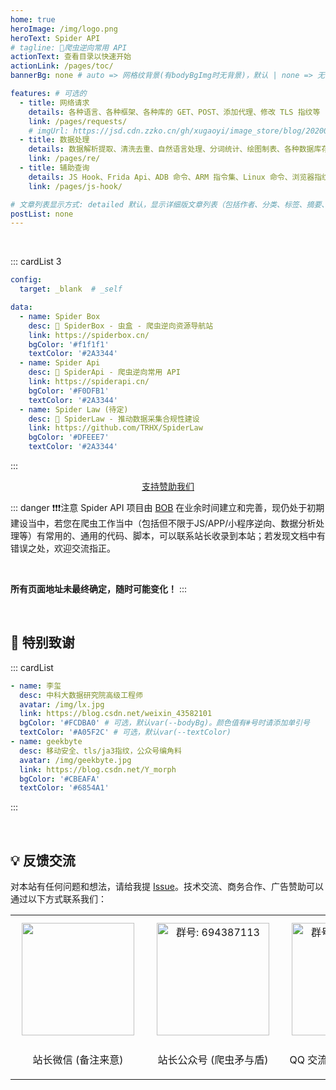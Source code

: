 ```yaml
---
home: true
heroImage: /img/logo.png
heroText: Spider API
# tagline: 🚀爬虫逆向常用 API
actionText: 查看目录以快速开始
actionLink: /pages/toc/
bannerBg: none # auto => 网格纹背景(有bodyBgImg时无背景)，默认 | none => 无 | '大图地址' | background: 自定义背景样式       提示：如发现文本颜色不适应你的背景时可以到palette.styl修改$bannerTextColor变量

features: # 可选的
  - title: 网络请求
    details: 各种语言、各种框架、各种库的 GET、POST、添加代理、修改 TLS 指纹等
    link: /pages/requests/
    # imgUrl: https://jsd.cdn.zzko.cn/gh/xugaoyi/image_store/blog/20200122153807.jpg
  - title: 数据处理
    details: 数据解析提取、清洗去重、自然语言处理、分词统计、绘图制表、各种数据库存储等
    link: /pages/re/
  - title: 辅助查询
    details: JS Hook、Frida Api、ADB 命令、ARM 指令集、Linux 命令、浏览器指纹等
    link: /pages/js-hook/

# 文章列表显示方式: detailed 默认，显示详细版文章列表（包括作者、分类、标签、摘要、分页等）| simple => 显示简约版文章列表（仅标题和日期）| none 不显示文章列表
postList: none
---
```


<!-- <br/>
<p align="center">
  <a href="https://www.npmjs.com/package/vuepress-theme-vdoing" target="_blank"><img src="https://img.shields.io/npm/v/vuepress-theme-vdoing" alt="npm" class="no-zoom"></a>
  <a href="https://www.npmjs.com/package/vuepress-theme-vdoing" target="_blank"><img src="https://img.shields.io/npm/dt/vuepress-theme-vdoing" alt="npm" class="no-zoom"></a>
  <a href="https://github.com/xugaoyi/vuepress-theme-vdoing" target="_blank"><img src='https://img.shields.io/github/stars/xugaoyi/vuepress-theme-vdoing' alt='GitHub stars' class="no-zoom"></a>
  <a href="https://github.com/xugaoyi/vuepress-theme-vdoing" target="_blank"><img src='https://img.shields.io/github/forks/xugaoyi/vuepress-theme-vdoing' alt='GitHub forks' class="no-zoom"></a>
</p>

<br/>
<p align="center" style="color: #999;">
  赞助商 (进入注册为主题作者充电)
</p>
<p align="center">
  <a href="http://apifox.cn/a103xugaoyi" target="_blank"><img src="https://cdn.staticaly.com/gh/xugaoyi/blog-gitalk-comment@master/img/441669861566_.2bedplbm21hc.jpg" alt="npm" class="no-zoom" style="width: 300px;border-radius: 2px;"></a>
</p> -->

<br/>

::: cardList 3
```yaml
config:
  target: _blank  # _self

data:
  - name: Spider Box
    desc: 🚀 SpiderBox - 虫盒 - 爬虫逆向资源导航站
    link: https://spiderbox.cn/
    bgColor: '#f1f1f1'
    textColor: '#2A3344'
  - name: Spider Api
    desc: 🚀 SpiderApi - 爬虫逆向常用 API
    link: https://spiderapi.cn/
    bgColor: '#F0DFB1'
    textColor: '#2A3344'
  - name: Spider Law (待定)
    desc: 🚀 SpiderLaw - 推动数据采集合规性建设
    link: https://github.com/TRHX/SpiderLaw
    bgColor: '#DFEEE7'
    textColor: '#2A3344'
```
:::

<p align="center">
  <a class="become-sponsor" href="/pages/sponsor/">支持赞助我们</a>
</p>

::: danger ❗❗❗注意
Spider API 项目由 <a href="https://www.itbob.cn" target="_blank">BOB</a> 在业余时间建立和完善，现仍处于初期建设当中，若您在爬虫工作当中（包括但不限于JS/APP/小程序逆向、数据分析处理等）有常用的、通用的代码、脚本，可以联系站长收录到本站；若发现文档中有错误之处，欢迎交流指正。

<br>

**所有页面地址未最终确定，随时可能变化！**
:::

<br/>

## 🎉 特别致谢

::: cardList
```yaml
- name: 李玺
  desc: 中科大数据研究院高级工程师
  avatar: /img/lx.jpg
  link: https://blog.csdn.net/weixin_43582101
  bgColor: '#FCDBA0' # 可选，默认var(--bodyBg)。颜色值有#号时请添加单引号
  textColor: '#A05F2C' # 可选，默认var(--textColor)
- name: geekbyte
  desc: 移动安全、tls/ja3指纹，公众号编角料
  avatar: /img/geekbyte.jpg
  link: https://blog.csdn.net/Y_morph
  bgColor: '#CBEAFA'
  textColor: '#6854A1'
```
:::

<br/>

<!-- ## ⚡️未来...

::: tip
期待 [VuePress v2.0](https://github.com/vuepress/vuepress-next) 以及 [VitePress](https://github.com/vuejs/vitepress) 的正式发布...

届时，VuePress 1.x 编译慢的缺点将得到极大的改善。我将会视情况把主题升级至 VuePress v2.0 或 VitePress。还希望大家多多 [:sparkling_heart:支持](/pages/1b12ed/) 哟，持续关注吧~
::: -->

<!-- <br/> -->

<!-- ## 💎 公众号
`有趣研究社`是本人对各种有趣的、好玩的、沙雕的创意和想法以在线小网站或者文章的形式表达出来，比如：
- [小霸王游戏机](https://game.xugaoyi.com)
- [爱国头像生成器](https://avatar.xugaoyi.com/)
- [到账语音生成器](https://zfb.xugaoyi.com/)

还有更多好玩的等你去探索吧~

::: center
<img src="https://fastly.jsdelivr.net/gh/xugaoyi/image_store@master/blog/qrcode.zdqv9mlfc0g.jpg"  style="width:190px;" />
:::

<br/> -->

## 💡 反馈交流

对本站有任何问题和想法，请给我提 [Issue](https://github.com/TRHX/SpiderApi/issues)。技术交流、商务合作、广告赞助可以通过以下方式联系我们：

<table>
  <tbody>
    <tr>
      <td align="center" valign="middle">
        <a href="/img/qrcode/wechat.webp" target="_blank">
          <img src="/img/qrcode/wechat.webp" class="no-zoom" style="width:180px;margin: 10px;">
        </a>
        <p>站长微信 (备注来意)</p>
      </td>
      <td align="center" valign="middle">
        <a href="/img/qrcode/gzh.webp" target="_blank">
          <img :src="$withBase('/img/qrcode/gzh.webp')" alt="群号: 694387113" class="no-zoom" style="width:180px;margin: 10px;">
        </a>
        <p>站长公众号 (爬虫矛与盾)</p>
      </td>
      <td align="center" valign="middle">
        <a href="/img/qrcode/qq.webp" target="_blank">
          <img :src="$withBase('/img/qrcode/qq.webp')" alt="群号: 694387113" class="no-zoom" style="width:180px;margin: 10px;">
        </a>
        <p>QQ 交流群 (941013658)</p>
      </td>
    </tr>
  </tbody>
</table>

<!-- | <img :src="$withBase('/img/qrcode/wechat.webp')" alt="赞赏码" width=180> | <img :src="$withBase('/img/qrcode/gzh.webp')" alt="Wechat QRcode" width=180>| <img :src="$withBase('/img/qrcode/qq.webp')" alt="Alipay QRcode" width=180> |
| :---: | :---: | :---: |
| 站长微信 (备注来意) | 站长公众号 (爬虫矛与盾) | QQ交流群 (941013658) | -->



<!-- AD -->
<div class="wwads-cn wwads-horizontal page-wwads" data-id="136"></div>
<style>
  .page-wwads{
    width:100%!important;
    min-height: 0;
    margin: 0;
  }
  .page-wwads .wwads-img img{
    width:80px!important;
  }
  .page-wwads .wwads-poweredby{
    width: 40px;
    position: absolute;
    right: 25px;
    bottom: 3px;
  }
  .wwads-content .wwads-text, .page-wwads .wwads-text{
    height: 100%;
    padding-top: 5px;
    display: block;
  }
</style>
